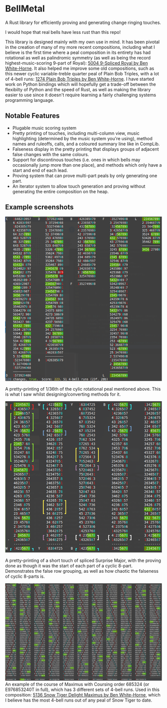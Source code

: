 # BellMetal
A Rust library for efficiently proving and generating change ringing touches.

I would hope that real bells have less rust than this repo!

This library is designed mainly with my own use in mind.  It has been pivotal in the creation of many of my more recent compositions, including what I believe is the first time where a peal composition in its entirety has had rotational as well as palindromic symmetry (as well as being the record highest-music-scoring 9-part of Royal): [5004 9-Spliced Royal by Ben White-Horne](https://complib.org/composition/65034).  It also helped me improve some old compositions, such as this newer cyclic variable-treble quarter peal of Plain Bob Triples, with a lot of 4-bell runs: [1274 Plain Bob Triples by Ben White-Horne](https://complib.org/composition/61698).  I have started work on Python bindings which will hopefully get a trade-off between the flexibilty of Python and the speed of Rust, as well as making the library easier to use since it doesn't require learning a fairly challenging systems programming language.

## Notable Features
- Plugable music scoring system
- Pretty printing of touches, including multi-column view, music highlighting (determined by the music system you're using), method names and ruleoffs, calls, and a coloured summary line like in CompLib.
- Falseness display in the pretty printing that displays groups of adjacent false changes with the same colours.
- Support for discontinous touches (i.e. ones in which bells may occasionally jump more than one place), and methods which only have a start and end of each lead.
- Proving system that can prove multi-part peals by only generating one part.
- An iterator system to allow touch generation and proving without generating the entire composition on the heap.

## Example screenshots
![Cyclic Double Royal](https://raw.githubusercontent.com/Kneasle/bellmetal/master/screenshots/cyclic-double-royal.png)

A pretty-printing of 1/36th of the cylic rotational peal mentioned above.  This is what I saw whilst designing/converting methods for it.

![Very False](https://raw.githubusercontent.com/Kneasle/bellmetal/master/screenshots/very-false-8-part.png)

A pretty-printing of a short touch of spliced Surprise Major, with the proving done as though it was the start of each part of a cyclic 8-part.  Demonstrates the false row grouping, as well as how chaotic the falseness of cyclic 8-parts is.

![Snow Tiger Delight Maximus](https://raw.githubusercontent.com/Kneasle/bellmetal/master/screenshots/snow-tiger.png)
An example of the course of Maximus with Coursing order 685324 (or E976853240T in full), which has 3 different sets of 4-bell runs.  Used in this composition: [5136 Snow Tiger Delight Maximus by Ben White-Horne](https://complib.org/composition/63424), which I believe has the most 4-bell runs out of any peal of Snow Tiger to date.

